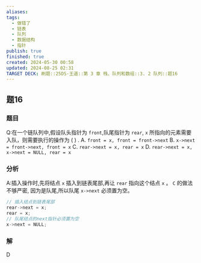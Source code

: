 ```yaml
---
aliases: 
tags:
  - 做错了
  - 链表
  - 队列
  - 数据结构
  - 指针
publish: true
finished: true
created: 2024-05-30 00:58
updated: 2024-08-25 02:31
TARGET DECK: 刷题::25DS-王道::第 3 章 栈、队列和数组::3. 2 队列::题16
---
```

## 题16
### 题目
Q:在一个链队列中,假设队头指针为 `front`,队尾指针为 `rear`, `x` 所指向的元素需要入队，则需要执行的操作为 ( ) .
A. `front = x, front = front->next`
B. `x->next = front->next, front = x`
C. `rear->next = x, rear = x`
D. `rear->next = x, x->next = NULL, rear = x`
### 分析
A:插入操作时,先将结点 `x` 插入到链表尾部,再让 `rear` 指向这个结点 `x` 。 `C` 的做法不够严密, 因为是队尾,所以队尾 `x->next` 必须置为空。 
```cpp
// 插入结点到链表尾部
rear->next = x;
rear = x;
// 队尾结点的next指针必须置为空
x->next = NULL;
```
### 解
D
